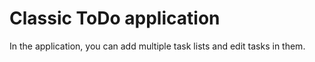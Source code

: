 # Classic ToDo application

In the application, you can add multiple task lists and edit tasks in them.
